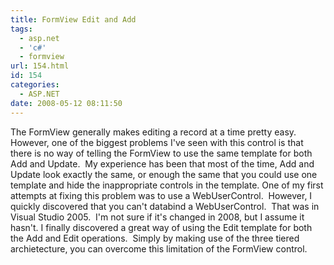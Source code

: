 ```yaml
---
title: FormView Edit and Add
tags:
  - asp.net
  - 'c#'
  - formview
url: 154.html
id: 154
categories:
  - ASP.NET
date: 2008-05-12 08:11:50
---
```


The FormView generally makes editing a record at a time pretty easy.  However, one of the biggest problems I've seen with this control is that there is no way of telling the FormView to use the same template for both Add and Update.  My experience has been that most of the time, Add and Update look exactly the same, or enough the same that you could use one template and hide the inappropriate controls in the template. One of my first attempts at fixing this problem was to use a WebUserControl.  However, I quickly discovered that you can't databind a WebUserControl.  That was in Visual Studio 2005.  I'm not sure if it's changed in 2008, but I assume it hasn't. I finally discovered a great way of using the Edit template for both the Add and Edit operations.  Simply by making use of the three tiered archietecture, you can overcome this limitation of the FormView control.